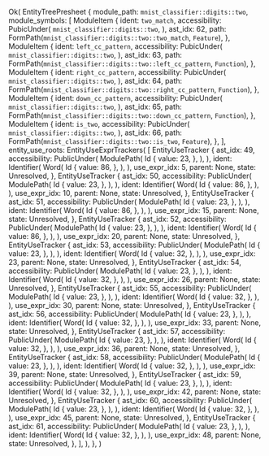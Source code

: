 Ok(
    EntityTreePresheet {
        module_path: `mnist_classifier::digits::two`,
        module_symbols: [
            ModuleItem {
                ident: `two_match`,
                accessibility: PubicUnder(
                    `mnist_classifier::digits::two`,
                ),
                ast_idx: 62,
                path: FormPath(`mnist_classifier::digits::two::two_match`, `Feature`),
            },
            ModuleItem {
                ident: `left_cc_pattern`,
                accessibility: PubicUnder(
                    `mnist_classifier::digits::two`,
                ),
                ast_idx: 63,
                path: FormPath(`mnist_classifier::digits::two::left_cc_pattern`, `Function`),
            },
            ModuleItem {
                ident: `right_cc_pattern`,
                accessibility: PubicUnder(
                    `mnist_classifier::digits::two`,
                ),
                ast_idx: 64,
                path: FormPath(`mnist_classifier::digits::two::right_cc_pattern`, `Function`),
            },
            ModuleItem {
                ident: `down_cc_pattern`,
                accessibility: PubicUnder(
                    `mnist_classifier::digits::two`,
                ),
                ast_idx: 65,
                path: FormPath(`mnist_classifier::digits::two::down_cc_pattern`, `Function`),
            },
            ModuleItem {
                ident: `is_two`,
                accessibility: PubicUnder(
                    `mnist_classifier::digits::two`,
                ),
                ast_idx: 66,
                path: FormPath(`mnist_classifier::digits::two::is_two`, `Feature`),
            },
        ],
        entity_use_roots: EntityUseExprTrackers(
            [
                EntityUseTracker {
                    ast_idx: 49,
                    accessibility: PublicUnder(
                        ModulePath(
                            Id {
                                value: 23,
                            },
                        ),
                    ),
                    ident: Identifier(
                        Word(
                            Id {
                                value: 86,
                            },
                        ),
                    ),
                    use_expr_idx: 5,
                    parent: None,
                    state: Unresolved,
                },
                EntityUseTracker {
                    ast_idx: 50,
                    accessibility: PublicUnder(
                        ModulePath(
                            Id {
                                value: 23,
                            },
                        ),
                    ),
                    ident: Identifier(
                        Word(
                            Id {
                                value: 86,
                            },
                        ),
                    ),
                    use_expr_idx: 10,
                    parent: None,
                    state: Unresolved,
                },
                EntityUseTracker {
                    ast_idx: 51,
                    accessibility: PublicUnder(
                        ModulePath(
                            Id {
                                value: 23,
                            },
                        ),
                    ),
                    ident: Identifier(
                        Word(
                            Id {
                                value: 86,
                            },
                        ),
                    ),
                    use_expr_idx: 15,
                    parent: None,
                    state: Unresolved,
                },
                EntityUseTracker {
                    ast_idx: 52,
                    accessibility: PublicUnder(
                        ModulePath(
                            Id {
                                value: 23,
                            },
                        ),
                    ),
                    ident: Identifier(
                        Word(
                            Id {
                                value: 86,
                            },
                        ),
                    ),
                    use_expr_idx: 20,
                    parent: None,
                    state: Unresolved,
                },
                EntityUseTracker {
                    ast_idx: 53,
                    accessibility: PublicUnder(
                        ModulePath(
                            Id {
                                value: 23,
                            },
                        ),
                    ),
                    ident: Identifier(
                        Word(
                            Id {
                                value: 32,
                            },
                        ),
                    ),
                    use_expr_idx: 23,
                    parent: None,
                    state: Unresolved,
                },
                EntityUseTracker {
                    ast_idx: 54,
                    accessibility: PublicUnder(
                        ModulePath(
                            Id {
                                value: 23,
                            },
                        ),
                    ),
                    ident: Identifier(
                        Word(
                            Id {
                                value: 32,
                            },
                        ),
                    ),
                    use_expr_idx: 26,
                    parent: None,
                    state: Unresolved,
                },
                EntityUseTracker {
                    ast_idx: 55,
                    accessibility: PublicUnder(
                        ModulePath(
                            Id {
                                value: 23,
                            },
                        ),
                    ),
                    ident: Identifier(
                        Word(
                            Id {
                                value: 32,
                            },
                        ),
                    ),
                    use_expr_idx: 30,
                    parent: None,
                    state: Unresolved,
                },
                EntityUseTracker {
                    ast_idx: 56,
                    accessibility: PublicUnder(
                        ModulePath(
                            Id {
                                value: 23,
                            },
                        ),
                    ),
                    ident: Identifier(
                        Word(
                            Id {
                                value: 32,
                            },
                        ),
                    ),
                    use_expr_idx: 33,
                    parent: None,
                    state: Unresolved,
                },
                EntityUseTracker {
                    ast_idx: 57,
                    accessibility: PublicUnder(
                        ModulePath(
                            Id {
                                value: 23,
                            },
                        ),
                    ),
                    ident: Identifier(
                        Word(
                            Id {
                                value: 32,
                            },
                        ),
                    ),
                    use_expr_idx: 36,
                    parent: None,
                    state: Unresolved,
                },
                EntityUseTracker {
                    ast_idx: 58,
                    accessibility: PublicUnder(
                        ModulePath(
                            Id {
                                value: 23,
                            },
                        ),
                    ),
                    ident: Identifier(
                        Word(
                            Id {
                                value: 32,
                            },
                        ),
                    ),
                    use_expr_idx: 39,
                    parent: None,
                    state: Unresolved,
                },
                EntityUseTracker {
                    ast_idx: 59,
                    accessibility: PublicUnder(
                        ModulePath(
                            Id {
                                value: 23,
                            },
                        ),
                    ),
                    ident: Identifier(
                        Word(
                            Id {
                                value: 32,
                            },
                        ),
                    ),
                    use_expr_idx: 42,
                    parent: None,
                    state: Unresolved,
                },
                EntityUseTracker {
                    ast_idx: 60,
                    accessibility: PublicUnder(
                        ModulePath(
                            Id {
                                value: 23,
                            },
                        ),
                    ),
                    ident: Identifier(
                        Word(
                            Id {
                                value: 32,
                            },
                        ),
                    ),
                    use_expr_idx: 45,
                    parent: None,
                    state: Unresolved,
                },
                EntityUseTracker {
                    ast_idx: 61,
                    accessibility: PublicUnder(
                        ModulePath(
                            Id {
                                value: 23,
                            },
                        ),
                    ),
                    ident: Identifier(
                        Word(
                            Id {
                                value: 32,
                            },
                        ),
                    ),
                    use_expr_idx: 48,
                    parent: None,
                    state: Unresolved,
                },
            ],
        ),
    },
)